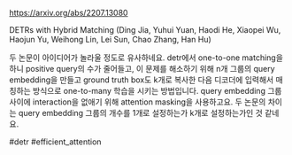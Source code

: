 https://arxiv.org/abs/2207.13080

DETRs with Hybrid Matching (Ding Jia, Yuhui Yuan, Haodi He, Xiaopei Wu, Haojun Yu, Weihong Lin, Lei Sun, Chao Zhang, Han Hu)

두 논문이 아이디어가 놀라울 정도로 유사하네요. detr에서 one-to-one matching을 하니 positive query의 수가 줄어들고, 이 문제를 해소하기 위해 n개 그룹의 query embedding을 만들고 ground truth box도 k개로 복사한 다음 디코더에 입력해서 매칭하는 방식으로 one-to-many 학습을 시키는 방법입니다. query embedding 그룹 사이에 interaction을 없애기 위해 attention masking을 사용하고요. 두 논문의 차이는 query embedding 그룹의 개수를 1개로 설정하는가 k개로 설정하는가인 것 같네요.

#detr #efficient_attention 
